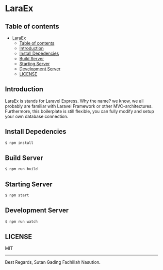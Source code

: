 # LaraEx

## Table of contents
- [LaraEx](#laraex)
  - [Table of contents](#table-of-contents)
  - [Introduction](#introduction)
  - [Install Depedencies](#install-depedencies)
  - [Build Server](#build-server)
  - [Starting Server](#starting-server)
  - [Development Server](#development-server)
  - [LICENSE](#license)

## Introduction
LaraEx is stands for Laravel Express. Why the name? we know, we all probably are familiar with Laravel Framework or other MVC-architectures. Furthermore, this boilerplate is still flexible, you can fully modify and setup your own database connection.

## Install Depedencies
```bash
$ npm install
```

## Build Server
```bash
$ npm run build
```

## Starting Server
```bash
$ npm start
```

## Development Server
```bash
$ npm run watch
```

## LICENSE
MIT

---

Best Regards,
Sutan Gading Fadhillah Nasution.